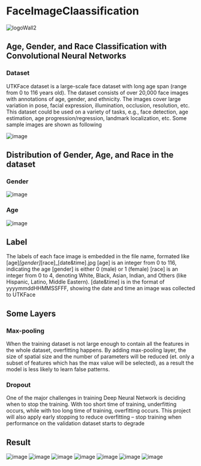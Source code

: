 # FaceImageClaassification

![logoWall2](https://user-images.githubusercontent.com/44675799/145050435-80ccfb4d-9e76-41b9-b470-4f1b45c73609.jpg)

## Age, Gender, and Race Classification with Convolutional Neural Networks

### Dataset

UTKFace dataset is a large-scale face dataset with long age span (range from 0 to 116 years old). The dataset consists of over 20,000 face images with annotations of age, gender, and ethnicity. The images cover large variation in pose, facial expression, illumination, occlusion, resolution, etc. This dataset could be used on a variety of tasks, e.g., face detection, age estimation, age progression/regression, landmark localization, etc. Some sample images are shown as following

![image](https://user-images.githubusercontent.com/44675799/145047648-70b091a7-233c-446d-835b-cac733b2f9a0.png)

## Distribution of Gender, Age, and Race in the dataset

### Gender

![image](https://user-images.githubusercontent.com/44675799/145048886-a7c335c8-5cd9-49b2-951f-5ad33d2b445c.png)
### Age

![image](https://user-images.githubusercontent.com/44675799/145048976-a0f987a3-c3ba-4c30-8b4a-1f845715a4bf.png)

## Label

The labels of each face image is embedded in the file name, formated like [age]_[gender]_[race]_[date&time].jpg
[age] is an integer from 0 to 116, indicating the age
[gender] is either 0 (male) or 1 (female)
[race] is an integer from 0 to 4, denoting White, Black, Asian, Indian, and Others (like Hispanic, Latino, Middle Eastern).
[date&time] is in the format of yyyymmddHHMMSSFFF, showing the date and time an image was collected to UTKFace

## Some Layers

### Max-pooling

When the training dataset is not large enough to contain all the features in the whole dataset, overfitting happens. By adding max-pooling layer, the size of spatial size and the number of parameters will be reduced (et. only a subset of features which has the max value will be selected), as a result the model is less likely to learn false patterns.
### Dropout

One of the major challenges in training Deep Neural Network is deciding when to stop the training. With too short time of training, underfitting occurs, while with too long time of training, overfitting occurs. This project will also apply early stopping to reduce overfitting – stop training when performance on the validation dataset starts to degrade

## Result

![image](https://user-images.githubusercontent.com/44675799/145049117-07b6e328-f2a5-4b0e-bd67-157d69cb45fd.png)
![image](https://user-images.githubusercontent.com/44675799/145049152-a113f350-6a6c-437d-ae71-22fcd85134bb.png)
![image](https://user-images.githubusercontent.com/44675799/145049130-e4fba651-2b91-4b2e-8938-fb365b52565d.png)
![image](https://user-images.githubusercontent.com/44675799/145049187-0a24a0c0-e41f-4dc2-a357-b6bb7c5c5637.png)
![image](https://user-images.githubusercontent.com/44675799/145049180-e20116a4-d7ba-428e-8ce6-5f4aa55e3dd8.png)
![image](https://user-images.githubusercontent.com/44675799/145049198-fe053e5a-368e-46ed-ab68-d8200842ead2.png)
![image](https://user-images.githubusercontent.com/44675799/145049139-fd24efed-db27-462c-8ee5-20a9189d616c.png)
